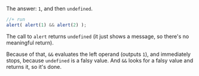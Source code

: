 The answer: `1`, and then `undefined`.

```js
//+ run
alert( alert(1) && alert(2) );
```
 
The call to `alert` returns `undefined` (it just shows a message, so there's no meaningful return).

Because of that, `&&` evaluates the left operand (outputs `1`), and immediately stops, because `undefined` is a falsy value. And `&&` looks for a falsy value and returns it, so it's done.

